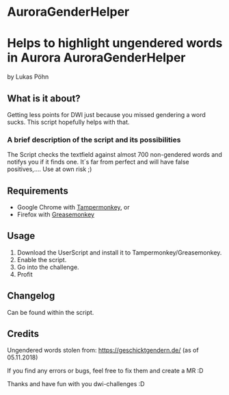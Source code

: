 # AuroraGenderHelper
Helps to highlight ungendered words in Aurora
AuroraGenderHelper
===========================
by Lukas Pöhn


## What is it about?

Getting less points for DWI just because you missed gendering a word sucks. This script hopefully helps with that.

### A brief description of the script and its possibilities

The Script checks the textfield against almost 700 non-gendered words and notifys you if it finds one. It´s far from perfect and will have false positives,.... Use at own risk ;)

## Requirements

* Google Chrome with [Tampermonkey](https://chrome.google.com/webstore/detail/tampermonkey/dhdgffkkebhmkfjojejmpbldmpobfkfo "Tampermonkey"), or
* Firefox with [Greasemonkey](https://addons.mozilla.org/de/firefox/addon/greasemonkey "Greasemonkey")


## Usage

1. Download the UserScript and install it to Tampermonkey/Greasemonkey.
1. Enable the script.
1. Go into the challenge.
1. Profit


## Changelog

Can be found within the script.


## Credits

Ungendered words stolen from: https://geschicktgendern.de/ (as of 05.11.2018)

If you find any errors or bugs, feel free to fix them and create a MR :D

Thanks and have fun with you dwi-challenges :D
